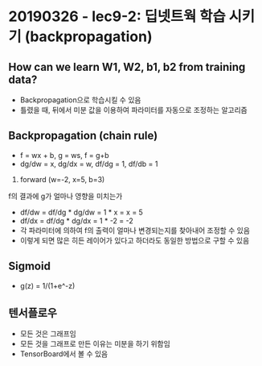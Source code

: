 # 20190326 - lec9-2: 딥넷트웍 학습 시키기 (backpropagation)

## How can we learn W1, W2, b1, b2 from training data?

- Backpropagation으로 학습시킬 수 있음
- 틀렸을 때, 뒤에서 미분 값을 이용하여 파라미터를 자동으로 조정하는 알고리즘

## Backpropagation (chain rule)

- f = wx + b, g = ws, f = g+b
- dg/dw = x, dg/dx = w, df/dg = 1, df/db = 1

1. forward (w=-2, x=5, b=3)

f의 결과에 g가 얼마나 영향을 미치는가

- df/dw = df/dg * dg/dw = 1 * x = x = 5
- df/dx = df/dg * dg/dx = 1 * -2 = -2
- 각 파라미터에 의하여 f의 출력이 얼마나 변경되는지를 찾아내어 조정할 수 있음
- 이렇게 되면 많은 히든 레이어가 있다고 하더라도 동일한 방법으로 구할 수 있음

## Sigmoid
- g(z) = 1/(1+e^-z)

## 텐서플로우
- 모든 것은 그래프임
- 모든 것을 그래프로 만든 이유는 미분을 하기 위함임
- TensorBoard에서 볼 수 있음